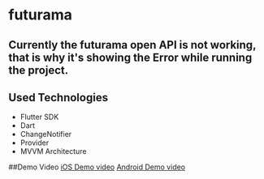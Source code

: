 # futurama

## Currently the futurama open API is not working, that is why it's showing the Error while running the project. 

## Used Technologies
- Flutter SDK 
- Dart
- ChangeNotifier
- Provider
- MVVM Architecture
 
##Demo Video
[iOS Demo video](https://drive.google.com/file/d/1_sOpvxHPyWvnIIGkMtLgHtBOSfZXyUx9/view)
[Android Demo video](https://drive.google.com/file/d/12QaQtEZR-F7AXmXbIlY1V9rnMkp4x3FV/view)
